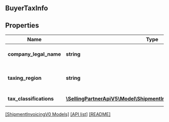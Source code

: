 ## BuyerTaxInfo

## Properties

Name | Type | Description | Notes
------------ | ------------- | ------------- | -------------
**company_legal_name** | **string** | The legal name of the company. | [optional]
**taxing_region** | **string** | The country or region imposing the tax. | [optional]
**tax_classifications** | [**\SellingPartnerApiV5\Model\ShipmentInvoicingV0\TaxClassification[]**](TaxClassification.md) | The list of tax classifications. | [optional]

[[ShipmentInvoicingV0 Models]](../) [[API list]](../../Api) [[README]](../../../README.md)
